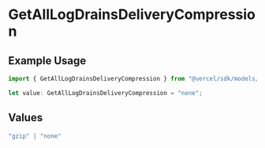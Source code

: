 # GetAllLogDrainsDeliveryCompression

## Example Usage

```typescript
import { GetAllLogDrainsDeliveryCompression } from "@vercel/sdk/models/getalllogdrainsop.js";

let value: GetAllLogDrainsDeliveryCompression = "none";
```

## Values

```typescript
"gzip" | "none"
```